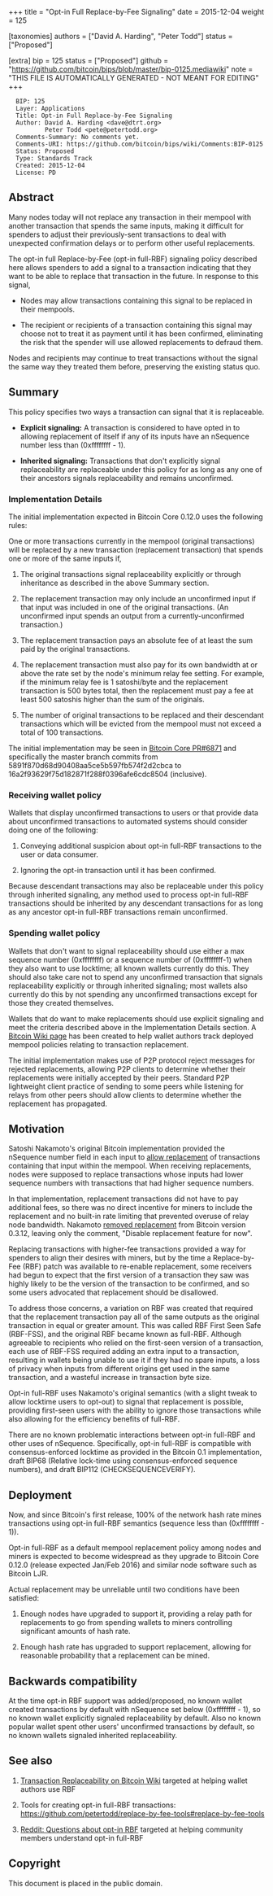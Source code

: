 
+++
title = "Opt-in Full Replace-by-Fee Signaling"
date = 2015-12-04
weight = 125

[taxonomies]
authors = ["David A. Harding", "Peter Todd"]
status = ["Proposed"]

[extra]
bip = 125
status = ["Proposed"]
github = "https://github.com/bitcoin/bips/blob/master/bip-0125.mediawiki"
note = "THIS FILE IS AUTOMATICALLY GENERATED - NOT MEANT FOR EDITING"
+++

```
  BIP: 125
  Layer: Applications
  Title: Opt-in Full Replace-by-Fee Signaling
  Author: David A. Harding <dave@dtrt.org>
          Peter Todd <pete@petertodd.org>
  Comments-Summary: No comments yet.
  Comments-URI: https://github.com/bitcoin/bips/wiki/Comments:BIP-0125
  Status: Proposed
  Type: Standards Track
  Created: 2015-12-04
  License: PD
```

<h2>Abstract</h2>


Many nodes today will not replace any transaction in their mempool with
another transaction that spends the same inputs, making it difficult for
spenders to adjust their previously-sent transactions to deal with
unexpected confirmation delays or to perform other useful replacements.

The opt-in full Replace-by-Fee (opt-in full-RBF) signaling policy
described here allows spenders to add a signal to a transaction indicating
that they want to be able to replace that transaction in the future.
In response to this signal,

*  Nodes may allow transactions containing this signal to be replaced in their mempools.


*  The recipient or recipients of a transaction containing this signal may choose not to treat it as payment until it has been confirmed, eliminating the risk that the spender will use allowed replacements to defraud them.


Nodes and recipients may continue to treat transactions without the
signal the same way they treated them before, preserving the existing
status quo.

<h2>Summary</h2>


This policy specifies two ways a transaction can signal that it is
replaceable.

*  **Explicit signaling:** A transaction is considered to have opted in to allowing replacement of itself if any of its inputs have an nSequence number less than (0xffffffff - 1).


*  **Inherited signaling:** Transactions that don't explicitly signal replaceability are replaceable under this policy for as long as any one of their ancestors signals replaceability and remains unconfirmed.


<h3>Implementation Details</h3>


The initial implementation expected in Bitcoin Core 0.12.0 uses the following rules:

One or more transactions currently in the mempool (original
transactions) will be replaced by a new transaction (replacement
transaction) that spends one or more of the same inputs if,

1.  The original transactions signal replaceability explicitly or through inheritance as described in the above Summary section.


1.  The replacement transaction may only include an unconfirmed input if that input was included in one of the original transactions.  (An unconfirmed input spends an output from a currently-unconfirmed transaction.)


1.  The replacement transaction pays an absolute fee of at least the sum paid by the original transactions.


1.  The replacement transaction must also pay for its own bandwidth at or above the rate set by the node's minimum relay fee setting.  For example, if the minimum relay fee is 1 satoshi/byte and the replacement transaction is 500 bytes total, then the replacement must pay a fee at least 500 satoshis higher than the sum of the originals.


1.  The number of original transactions to be replaced and their descendant transactions which will be evicted from the mempool must not exceed a total of 100 transactions.


The initial implementation may be seen in
<a href="https://github.com/bitcoin/bitcoin/pull/6871" target="_blank">Bitcoin Core PR#6871</a>
and specifically the master branch commits from
5891f870d68d90408aa5ce5b597fb574f2d2cbca to
16a2f93629f75d182871f288f0396afe6cdc8504 (inclusive).

<h3>Receiving wallet policy</h3>


Wallets that display unconfirmed transactions to users or that provide
data about unconfirmed transactions to automated systems should consider
doing one of the following:

1.  Conveying additional suspicion about opt-in full-RBF transactions to the user or data consumer.


1.  Ignoring the opt-in transaction until it has been confirmed.


Because descendant transactions may also be replaceable under this
policy through inherited signaling, any method used to process opt-in
full-RBF transactions should be inherited by any descendant transactions
for as long as any ancestor opt-in full-RBF transactions remain
unconfirmed.

<h3>Spending wallet policy</h3>


Wallets that don't want to signal replaceability should use either a max
sequence number (0xffffffff) or a sequence number of (0xffffffff-1) when
they also want to use locktime; all known wallets currently do this.
They should also take care not to spend any unconfirmed transaction that
signals replaceability explicitly or through inherited signaling; most wallets also
currently do this by not spending any unconfirmed transactions except
for those they created themselves.

Wallets that do want to make replacements should use explicit signaling
and meet the criteria described above in the Implementation Details
section. A
<a href="https://en.bitcoin.it/wiki/Transaction_replacement" target="_blank">Bitcoin Wiki page</a>
has been created to help wallet authors track deployed mempool policies
relating to transaction replacement.

The initial implementation makes use of P2P protocol reject messages for
rejected replacements, allowing P2P clients to determine whether their
replacements were initially accepted by their peers. Standard P2P
lightweight client practice of sending to some peers while listening for
relays from other peers should allow clients to determine whether the
replacement has propagated.

<h2>Motivation</h2>


Satoshi Nakamoto's original Bitcoin implementation provided the
nSequence number field in each input to
<a href="https://github.com/trottier/original-bitcoin/blob/master/src/main.cpp#L434" target="_blank">allow replacement</a>
of transactions containing that input within the
mempool. When receiving replacements, nodes were supposed to replace
transactions whose inputs had lower sequence numbers with transactions
that had higher sequence numbers.

In that implementation, replacement transactions did not have to pay
additional fees, so there was no direct incentive for miners to
include the replacement and no built-in rate limiting that prevented
overuse of relay node bandwidth. Nakamoto
<a href="https://github.com/bitcoin/bitcoin/commit/05454818dc7ed92f577a1a1ef6798049f17a52e7#diff-118fcbaaba162ba17933c7893247df3aR522" target="_blank">removed replacement</a>
from Bitcoin version 0.3.12, leaving only the
comment, "Disable replacement feature for now".

Replacing transactions with higher-fee transactions provided a way for
spenders to align their desires with miners, but by the time a
Replace-by-Fee (RBF) patch was available to re-enable replacement, some
receivers had begun to expect that the first version of a transaction
they saw was highly likely to be the version of the transaction to be
confirmed, and so some users advocated that replacement should be
disallowed.

To address those concerns, a variation on RBF was created that
required that the replacement transaction pay all of the same outputs as
the original transaction in equal or greater amount.  This was called
RBF First Seen Safe (RBF-FSS), and the original RBF became known as
full-RBF.  Although agreeable to recipients who relied on the
first-seen version of a transaction, each use of RBF-FSS required
adding an extra input to a transaction, resulting in wallets being
unable to use it if they had no spare inputs, a loss of privacy when
inputs from different origins get used in the same transaction, and a
wasteful increase in transaction byte size.

Opt-in full-RBF uses Nakamoto's original semantics (with a slight
tweak to allow locktime users to opt-out) to signal that replacement
is possible, providing first-seen users with the ability to ignore
those transactions while also allowing for the efficiency benefits
of full-RBF.

There are no known problematic interactions between opt-in full-RBF and
other uses of nSequence. Specifically, opt-in full-RBF is compatible
with consensus-enforced locktime as provided in the Bitcoin 0.1
implementation, draft BIP68 (Relative lock-time using consensus-enforced
sequence numbers), and draft BIP112 (CHECKSEQUENCEVERIFY).

<h2>Deployment</h2>


Now, and since Bitcoin's first release, 100% of the network hash rate
mines transactions using opt-in full-RBF semantics (sequence less than
(0xffffffff - 1)).

Opt-in full-RBF as a default mempool replacement policy among nodes
and miners is expected to become widespread as they upgrade to Bitcoin
Core 0.12.0 (release expected Jan/Feb 2016) and similar node software
such as Bitcoin LJR.

Actual replacement may be unreliable until two conditions have been satisfied:

1.  Enough nodes have upgraded to support it, providing a relay path for replacements to go from spending wallets to miners controlling significant amounts of hash rate.


1.  Enough hash rate has upgraded to support replacement, allowing for reasonable probability that a replacement can be mined.


<h2>Backwards compatibility</h2>


At the time opt-in RBF support was added/proposed, no known wallet created transactions by default with nSequence set below (0xffffffff - 1), so no known wallet explicitly signaled replaceability by default. Also no known popular wallet spent other users' unconfirmed transactions by default, so no known wallets signaled inherited replaceability.

<h2>See also</h2>


1.  <a href="https://en.bitcoin.it/wiki/Transaction_replacement" target="_blank">Transaction Replaceability on Bitcoin Wiki</a> targeted at helping wallet authors use RBF


1.  Tools for creating opt-in full-RBF transactions: https://github.com/petertodd/replace-by-fee-tools#replace-by-fee-tools


1.  <a href="https://www.reddit.com/r/Bitcoin/comments/3urm8o/optin_rbf_is_misunderstood_ask_questions_about_it/" target="_blank">Reddit: Questions about opt-in RBF</a> targeted at helping community members understand opt-in full-RBF


<h2>Copyright</h2>


This document is placed in the public domain.
